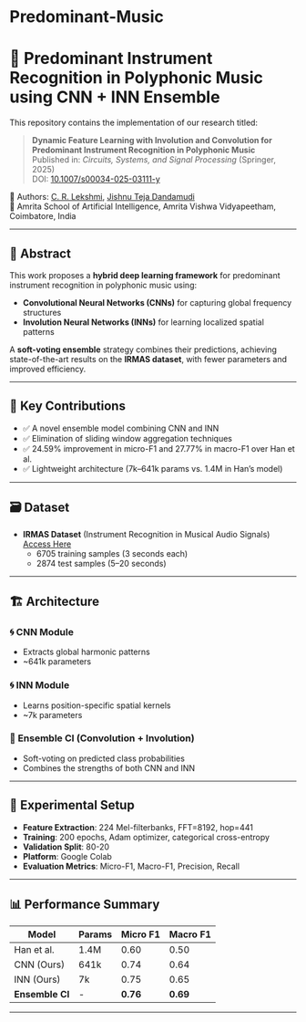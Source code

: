 # Predominant-Music

# 🎼 Predominant Instrument Recognition in Polyphonic Music using CNN + INN Ensemble

This repository contains the implementation of our research titled:

> **Dynamic Feature Learning with Involution and Convolution for Predominant Instrument Recognition in Polyphonic Music**  
> Published in: *Circuits, Systems, and Signal Processing* (Springer, 2025)  
> DOI: [10.1007/s00034-025-03111-y](https://doi.org/10.1007/s00034-025-03111-y)

📍 Authors: [C. R. Lekshmi](mailto:cr_lekshmi@cb.amrita.edu), [Jishnu Teja Dandamudi](mailto:djishnuteja2006@gmail.com)  
🏫 Amrita School of Artificial Intelligence, Amrita Vishwa Vidyapeetham, Coimbatore, India

---

## 📌 Abstract

This work proposes a **hybrid deep learning framework** for predominant instrument recognition in polyphonic music using:
- **Convolutional Neural Networks (CNNs)** for capturing global frequency structures
- **Involution Neural Networks (INNs)** for learning localized spatial patterns

A **soft-voting ensemble** strategy combines their predictions, achieving state-of-the-art results on the **IRMAS dataset**, with fewer parameters and improved efficiency.

---

## 🧠 Key Contributions

- ✅ A novel ensemble model combining CNN and INN
- ✅ Elimination of sliding window aggregation techniques
- ✅ 24.59% improvement in micro-F1 and 27.77% in macro-F1 over Han et al.
- ✅ Lightweight architecture (7k–641k params vs. 1.4M in Han’s model)

---

## 🗃 Dataset

- **IRMAS Dataset** (Instrument Recognition in Musical Audio Signals)  
  [Access Here](https://www.upf.edu/web/mtg/irmas)  
  - 6705 training samples (3 seconds each)
  - 2874 test samples (5–20 seconds)

---

## 🏗️ Architecture

### 🌀 CNN Module
- Extracts global harmonic patterns
- ~641k parameters

### 🌀 INN Module
- Learns position-specific spatial kernels
- ~7k parameters

### 🔀 Ensemble CI (Convolution + Involution)
- Soft-voting on predicted class probabilities
- Combines the strengths of both CNN and INN

---

## 🧪 Experimental Setup

- **Feature Extraction**: 224 Mel-filterbanks, FFT=8192, hop=441
- **Training**: 200 epochs, Adam optimizer, categorical cross-entropy
- **Validation Split**: 80-20
- **Platform**: Google Colab
- **Evaluation Metrics**: Micro-F1, Macro-F1, Precision, Recall

---

## 📊 Performance Summary

| Model         | Params | Micro F1 | Macro F1 |
|---------------|--------|----------|----------|
| Han et al.    | 1.4M   | 0.60     | 0.50     |
| CNN (Ours)    | 641k   | 0.74     | 0.64     |
| INN (Ours)    | 7k     | 0.75     | 0.65     |
| **Ensemble CI** | -    | **0.76** | **0.69** |

---
